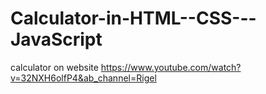 # Calculator-in-HTML--CSS---JavaScript
calculator on website
https://www.youtube.com/watch?v=32NXH6olfP4&ab_channel=Rigel
